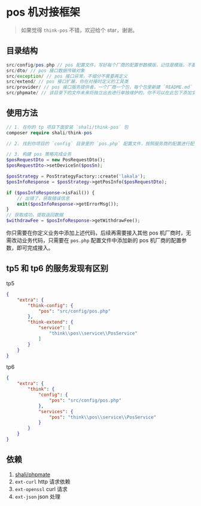 # pos 机对接框架

> 如果觉得 `think-pos` 不错，欢迎给个 star，谢谢。

## 目录结构

```php
src/config/pos.php // pos 配置文件，写好每个厂商的配置参数模版，记住是模版，不要把真实参数提交
src/dto/ // pos 接口数据传输对象
src/exception/ // pos 接口异常，不细分不需要再定义
src/extend/ // pos 接口扩展，你在对接时定义的工具类
src/provider/ // pos 接口服务提供者，一个厂商一个包，每个包里新建 `README.md` 文件，里面写厂商的接口文档
src/phpmate/ // 该目录下的文件未来将独立出去进行单独维护的，你不可以在此包下添加文件
```

## 使用方法

```php
// 1. 在你的 tp 项目下面安装 `shali/think-pos` 包
composer require shali/think-pos

// 2. 找到你项目的 `config` 目录里的 `pos.php` 配置文件，按照服务商的配置进行配置

// 3. 构建 pos 策略完成业务
$posRequestDto = new PosRequestDto();
$posRequestDto->setDeviceSn($posSn);

$posStrategy = PosStrategyFactory::create('lakala');
$posInfoResponse = $posStrategy->getPosInfo($posRequestDto);

if ($posInfoResponse->isFail()) {
    // 出错了，获取错误信息
    exit($posInfoResponse->getErrorMsg());
}
// 获取成功，提取返回数据
$withdrawFee = $posInfoResponse->getWithdrawFee();
```

你只需要在你定义业务中添加上述代码，后续再需要接入其他 pos 机厂商时，无需改动业务代码，只需要在 `pos.php` 配置文件中添加新的
pos 机厂商的配置参数，即可完成接入。

## tp5 和 tp6 的服务发现有区别

tp5

```json
{
    "extra": {
        "think-config": {
            "pos": "src/config/pos.php"
        },
        "think-extend": {
            "service": [
                "think\\pos\\service\\PosService"
            ]
        }
    }
}
```

tp6

```json
{
    "extra": {
        "think": {
            "config": {
                "pos": "src/config/pos.php"
            },
            "services": {
                "pos": "think\\pos\\service\\PosService"
            }
        }
    }
}
```

## 依赖

1. [shali/phpmate](https://github.com/shali/phpmate)
2. `ext-curl` http 请求依赖
3. `ext-openssl` curl 请求
4. `ext-json` json 处理